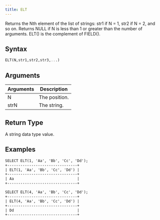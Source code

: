 ```yaml
---
title: ELT
---
```


Returns the Nth element of the list of strings: str1 if N = 1, str2 if N = 2, and so on.
Returns NULL if N is less than 1 or greater than the number of arguments.
ELT() is the complement of FIELD().

## Syntax

```sql
ELT(N,str1,str2,str3,...)
```

## Arguments

| Arguments   | Description |
| ----------- | ----------- |
| N | The position. |
| strN | The string. |

## Return Type

A string data type value.

## Examples

```txt
SELECT ELT(1, 'Aa', 'Bb', 'Cc', 'Dd');
+--------------------------------+
| ELT(1, 'Aa', 'Bb', 'Cc', 'Dd') |
+--------------------------------+
| Aa                             |
+--------------------------------+

SELECT ELT(4, 'Aa', 'Bb', 'Cc', 'Dd');
+--------------------------------+
| ELT(4, 'Aa', 'Bb', 'Cc', 'Dd') |
+--------------------------------+
| Dd                             |
+--------------------------------+
```
